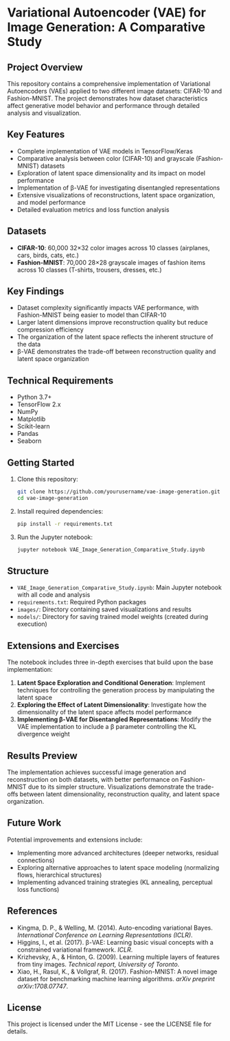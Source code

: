 # Variational Autoencoder (VAE) for Image Generation: A Comparative Study

## Project Overview

This repository contains a comprehensive implementation of Variational Autoencoders (VAEs) applied to two different image datasets: CIFAR-10 and Fashion-MNIST. The project demonstrates how dataset characteristics affect generative model behavior and performance through detailed analysis and visualization.

## Key Features

- Complete implementation of VAE models in TensorFlow/Keras
- Comparative analysis between color (CIFAR-10) and grayscale (Fashion-MNIST) datasets
- Exploration of latent space dimensionality and its impact on model performance
- Implementation of β-VAE for investigating disentangled representations
- Extensive visualizations of reconstructions, latent space organization, and model performance
- Detailed evaluation metrics and loss function analysis

## Datasets

- **CIFAR-10**: 60,000 32×32 color images across 10 classes (airplanes, cars, birds, cats, etc.)
- **Fashion-MNIST**: 70,000 28×28 grayscale images of fashion items across 10 classes (T-shirts, trousers, dresses, etc.)

## Key Findings

- Dataset complexity significantly impacts VAE performance, with Fashion-MNIST being easier to model than CIFAR-10
- Larger latent dimensions improve reconstruction quality but reduce compression efficiency
- The organization of the latent space reflects the inherent structure of the data
- β-VAE demonstrates the trade-off between reconstruction quality and latent space organization

## Technical Requirements

- Python 3.7+
- TensorFlow 2.x
- NumPy
- Matplotlib
- Scikit-learn
- Pandas
- Seaborn

## Getting Started

1. Clone this repository:
   ```bash
   git clone https://github.com/yourusername/vae-image-generation.git
   cd vae-image-generation
   ```

2. Install required dependencies:
   ```bash
   pip install -r requirements.txt
   ```

3. Run the Jupyter notebook:
   ```bash
   jupyter notebook VAE_Image_Generation_Comparative_Study.ipynb
   ```

## Structure

- `VAE_Image_Generation_Comparative_Study.ipynb`: Main Jupyter notebook with all code and analysis
- `requirements.txt`: Required Python packages
- `images/`: Directory containing saved visualizations and results
- `models/`: Directory for saving trained model weights (created during execution)

## Extensions and Exercises

The notebook includes three in-depth exercises that build upon the base implementation:

1. **Latent Space Exploration and Conditional Generation**: Implement techniques for controlling the generation process by manipulating the latent space
2. **Exploring the Effect of Latent Dimensionality**: Investigate how the dimensionality of the latent space affects model performance
3. **Implementing β-VAE for Disentangled Representations**: Modify the VAE implementation to include a β parameter controlling the KL divergence weight

## Results Preview

The implementation achieves successful image generation and reconstruction on both datasets, with better performance on Fashion-MNIST due to its simpler structure. Visualizations demonstrate the trade-offs between latent dimensionality, reconstruction quality, and latent space organization.

## Future Work

Potential improvements and extensions include:
- Implementing more advanced architectures (deeper networks, residual connections)
- Exploring alternative approaches to latent space modeling (normalizing flows, hierarchical structures)
- Implementing advanced training strategies (KL annealing, perceptual loss functions)

## References

- Kingma, D. P., & Welling, M. (2014). Auto-encoding variational Bayes. *International Conference on Learning Representations (ICLR)*.
- Higgins, I., et al. (2017). β-VAE: Learning basic visual concepts with a constrained variational framework. *ICLR*.
- Krizhevsky, A., & Hinton, G. (2009). Learning multiple layers of features from tiny images. *Technical report, University of Toronto*.
- Xiao, H., Rasul, K., & Vollgraf, R. (2017). Fashion-MNIST: A novel image dataset for benchmarking machine learning algorithms. *arXiv preprint arXiv:1708.07747*.

## License

This project is licensed under the MIT License - see the LICENSE file for details.
